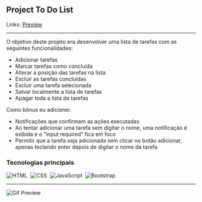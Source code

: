 ## Project To Do List

Links: <a href="https://guyddogl.github.io/trybe-project-todo-list/">Preview</a>
<hr/>

O objetivo deste projeto era desenvolver uma lista de tarefas com as seguintes funcionalidades:
- Adicionar tarefas
- Marcar tarefas como concluída
- Alterar a posição das tarefas na lista
- Excluir as tarefas concluídas
- Excluir uma tarefa selecionada
- Salvar localmente a lista de tarefas
- Apagar toda a lista de tarefas

Como bônus eu adicionei:
- Notificações que confirmam as ações executadas
- Ao tentar adicionar uma tarefa sem digitar o nome, uma notificação é exibida e o "input required" fica em foco
- Permitir que a tarefa seja adicionada sem clicar no botão adicionar, apenas teclando enter depois de digitar o nome da tarefa

### Tecnologias principais
![HTML](https://img.shields.io/badge/-HTML-1b374b?style=for-the-badge&logo=HTML5)&nbsp;
![CSS](https://img.shields.io/badge/-CSS-1b374b?style=for-the-badge&logo=CSS3&logoColor=1572B6)&nbsp;
![JavaScript](https://img.shields.io/badge/-JavaScript-1b374b?style=for-the-badge&logo=javascript)&nbsp;
![Bootstrap](https://img.shields.io/badge/-Bootstrap-1b374b?style=for-the-badge&logo=Bootstrap)&nbsp;
<hr/>

<img src="https://guyddogl.github.io/trybe-project-todo-list/assets/img/todolist.gif" alt="Gif Preview" />
